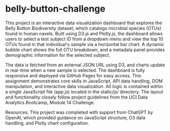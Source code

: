 # belly-button-challenge
This project is an interactive data visualization dashboard that explores the Belly Button Biodiversity dataset, which catalogs microbial species (OTUs) found in human navels. Built using D3.js and Plotly.js, the dashboard allows users to select a test subject ID from a dropdown menu and view the top 10 OTUs found in that individual's sample via a horizontal bar chart. A dynamic bubble chart shows the full OTU breakdown, and a metadata panel provides demographic information for the selected subject.

The data is fetched from an external JSON URL using D3, and charts update in real-time when a new sample is selected. The dashboard is fully responsive and deployed via GitHub Pages for easy access. This assignment demonstrates core skills in JavaScript, API data handling, DOM manipulation, and interactive data visualization. All logic is contained within a single JavaScript file (app.js) located in the static/js/ directory. The layout and functionality closely follow project guidelines from the UCI Data Analytics Bootcamp, Module 14 Challenge.

Resources: This project was completed with support from ChatGPT by OpenAI, which provided guidance on JavaScript structure, D3 data handling, and Plotly chart configuration.